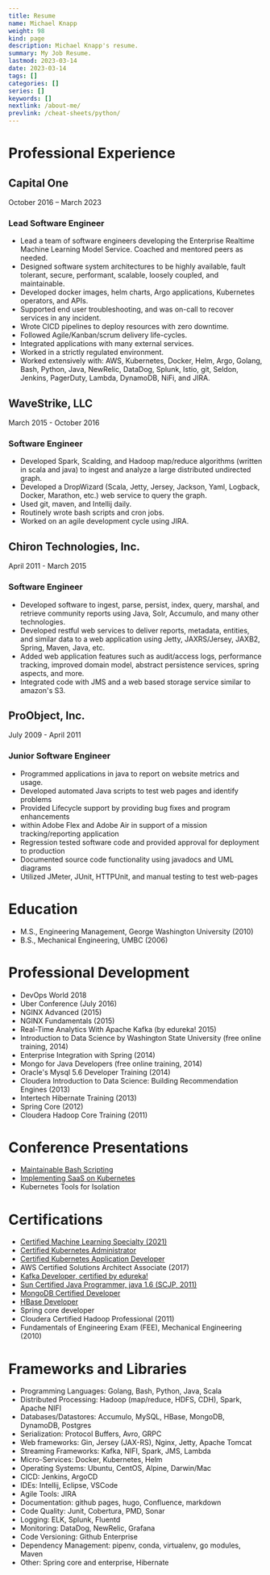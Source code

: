 ```yaml
---
title: Resume
name: Michael Knapp
weight: 98
kind: page
description: Michael Knapp's resume.
summary: My Job Resume.
lastmod: 2023-03-14
date: 2023-03-14
tags: []
categories: []
series: []
keywords: []
nextlink: /about-me/
prevlink: /cheat-sheets/python/
---
```


# Professional Experience

## Capital One
October 2016 – March 2023

### Lead Software Engineer
* Lead a team of software engineers developing the Enterprise Realtime Machine Learning Model Service.
  Coached and mentored peers as needed.
* Designed software system architectures to be highly available, fault tolerant, secure, performant,
  scalable, loosely coupled, and maintainable.
* Developed docker images, helm charts, Argo applications, Kubernetes operators, and APIs.
* Supported end user troubleshooting, and was on-call to recover services in any incident.
* Wrote CICD pipelines to deploy resources with zero downtime.
* Followed Agile/Kanban/scrum delivery life-cycles.
* Integrated applications with many external services.
* Worked in a strictly regulated environment.
* Worked extensively with: AWS, Kubernetes, Docker, Helm, Argo, Golang, Bash, Python, Java, NewRelic,
  DataDog, Splunk, Istio, git, Seldon, Jenkins, PagerDuty, Lambda, DynamoDB, NiFi, and JIRA.

## WaveStrike, LLC
March 2015 - October 2016

### Software Engineer
* Developed Spark, Scalding, and Hadoop map/reduce algorithms (written in scala and java) to ingest
  and analyze a large distributed undirected graph.
* Developed a DropWizard (Scala, Jetty, Jersey, Jackson, Yaml, Logback, Docker, Marathon, etc.) web
  service to query the graph.
* Used git, maven, and Intellij daily.
* Routinely wrote bash scripts and cron jobs.
* Worked on an agile development cycle using JIRA.
            
## Chiron Technologies, Inc.
April 2011 - March 2015

### Software Engineer
* Developed software to ingest, parse, persist, index, query, marshal, and retrieve community reports
  using Java, Solr, Accumulo, and many other technologies.
* Developed restful web services to deliver reports, metadata, entities, and similar data to a web
  application using Jetty, JAXRS/Jersey, JAXB2, Spring, Maven, Java, etc.
* Added web application features such as audit/access logs, performance tracking, improved domain
  model, abstract persistence services, spring aspects, and more.
* Integrated code with JMS and a web based storage service similar to amazon's S3.

## ProObject, Inc.
July 2009 - April 2011

### Junior Software Engineer
* Programmed applications in java to report on website metrics and usage.
* Developed automated Java scripts to test web pages and identify problems
* Provided Lifecycle support by providing bug fixes and program enhancements
* within Adobe Flex and Adobe Air in support of a mission tracking/reporting application
* Regression tested software code and provided approval for deployment to production
* Documented source code functionality using javadocs and UML diagrams
* Utilized JMeter, JUnit, HTTPUnit, and manual testing to test web-pages

# Education
* M.S., Engineering Management, George Washington University (2010)
* B.S., Mechanical Engineering, UMBC (2006)

# Professional Development

* DevOps World 2018
* Uber Conference (July 2016)
* NGINX Advanced (2015)
* NGINX Fundamentals (2015)
* Real-Time Analytics With Apache Kafka (by edureka! 2015)
* Introduction to Data Science by Washington State University (free online training, 2014)
* Enterprise Integration with Spring (2014)
* Mongo for Java Developers (free online training, 2014)
* Oracle's Mysql 5.6 Developer Training (2014)
* Cloudera Introduction to Data Science: Building Recommendation Engines (2013)
* Intertech Hibernate Training (2013)
* Spring Core (2012)
* Cloudera Hadoop Core Training (2011)
            
# Conference Presentations

* [Maintainable Bash Scripting](https://www.youtube.com/watch?v=9ZyGUgJHulo&t=12s)
* [Implementing SaaS on Kubernetes](https://oftf18.sched.com/event/G4N6/implementing-saas-on-kubernetes-michael-knapp-andrew-gao-capital-one)
* Kubernetes Tools for Isolation
            
# Certifications

* [Certified Machine Learning Specialty (2021)](/certificates/aws-ml-certificate.pdf)
* [Certified Kubernetes Administrator](/certificates/cka-certificate.pdf)
* [Certified Kubernetes Application Developer](/certificates/ckad-certificate.pdf)
* AWS Certified Solutions Architect Associate (2017)
* [Kafka Developer, certified by edureka!](https://www.edureka.co/my-certificate/b2997e1fe80ed2c0c767acc61fc1876f)
* [Sun Certified Java Programmer, java 1.6 (SCJP, 2011)](/certificates/java-certificate.pdf)
* [MongoDB Certified Developer](/certificates/mongo-certificate.pdf)
* [HBase Developer](/certificates/cloudera-hbase.pdf)
* Spring core developer
* Cloudera Certified Hadoop Professional (2011)
* Fundamentals of Engineering Exam (FEE), Mechanical Engineering (2010)

# Frameworks and Libraries
* Programming Languages: Golang, Bash, Python, Java, Scala
* Distributed Processing: Hadoop (map/reduce, HDFS, CDH), Spark, Apache NIFI
* Databases/Datastores: Accumulo, MySQL, HBase, MongoDB, DynamoDB, Postgres
* Serialization: Protocol Buffers, Avro, GRPC
* Web frameworks: Gin, Jersey (JAX-RS), Nginx, Jetty, Apache Tomcat
* Streaming Frameworks: Kafka, NIFI, Spark, JMS, Lambda
* Micro-Services: Docker, Kubernetes, Helm
* Operating Systems: Ubuntu, CentOS, Alpine, Darwin/Mac
* CICD: Jenkins, ArgoCD
* IDEs: Intellij, Eclipse, VSCode
* Agile Tools: JIRA
* Documentation: github pages, hugo, Confluence, markdown
* Code Quality: Junit, Cobertura, PMD, Sonar
* Logging: ELK, Splunk, Fluentd
* Monitoring: DataDog, NewRelic, Grafana
* Code Versioning: Github Enterprise
* Dependency Management: pipenv, conda, virtualenv, go modules, Maven
* Other: Spring core and enterprise, Hibernate
